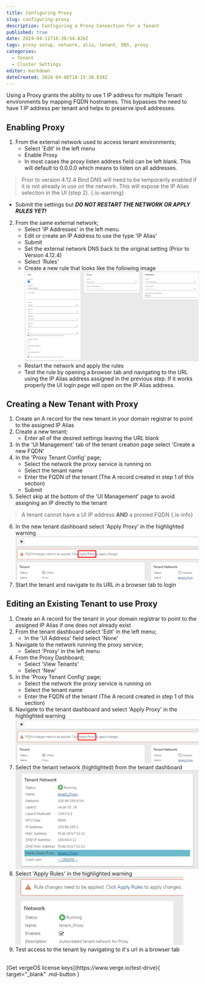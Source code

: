 ```yaml
---
title: Configuring Proxy
slug: configuring-proxy
description: Configuring a Proxy Connection for a Tenant
published: true
date: 2024-04-11T16:30:54.826Z
tags: proxy setup, network, alia, tenant, DNS, proxy
categories:
  - Tenant
  - Cluster Settings
editor: markdown
dateCreated: 2024-04-08T16:15:30.034Z
---
```


Using a Proxy grants the ability to use 1 IP address for multiple Tenant environments by mapping FQDN hostnames. This bypasses the need to have 1 IP address per tenant and helps to preserve ipv4 addresses.

## Enabling Proxy
1. From the external network used to access tenant environments;
   - Select 'Edit' in the left menu
   - Enable Proxy
   - In most cases the proxy listen address field can be left blank. This will default to 0.0.0.0 which means to listen on all addresses.

> Prior to version 4.12.4 Bind DNS will need to be temporarily enabled if it is not already in use on the network. This will expose the IP Alias selection in the UI (step 2).
{.is-warning}
   - Submit the settings but **_DO NOT RESTART THE NETWORK OR APPLY RULES YET!_**

2. From the same external network;
   - Select 'IP Addresses' in the left menu
   - Edit or create an IP Address to use the type 'IP Alias'
   - Submit
   - Set the external network DNS back to the original setting (Prior to Version 4.12.4)
   - Select 'Rules'
   - Create a new rule that looks like the following image
   ![proxy_accept_rule.png](/docs/public/proxy_accept_rule.png)
   - Restart the network and apply the rules
   - Test the rule by opening a browser tab and navigating to the URL using the IP Alias address assigned in the previous step. If it works properly the UI login page will open on the IP Alias address.

## Creating a New Tenant with Proxy
1. Create an A record for the new tenant in your domain registrar to point to the assigned IP Alias
1. Create a new tenant;
   - Enter all of the desired settings leaving the URL blank
1. In the 'UI Management' tab of the tenant creation page select 'Create a new FQDN'
1. In the 'Proxy Tenant Config' page;
   - Select the network the proxy service is running on
   - Select the tenant name
   - Enter the FQDN of the tenant (The A record created in step 1 of this section)
   - Submit
1. Select skip at the bottom of the 'UI Management' page to avoid assigning an IP directly to the tenant
> A tenant cannot have a UI IP address **AND** a proxied FQDN
{.is-info}

6. In the new tenant dashboard select 'Apply Proxy' in the highlighted warning
   ![apply_proxy.png](/docs/public/apply_proxy.png)
7. Start the tenant and navigate to its URL in a browser tab to login

## Editing an Existing Tenant to use Proxy
1. Create an A record for the tenant in your domain registrar to point to the assigned IP Alias if one does not already exist
1. From the tenant dashboard select 'Edit' in the left menu;
   - In the 'UI Address' field select 'None'
1. Navigate to the network running the proxy service;
   - Select 'Proxy' in the left menu
1. From the Proxy Dashboard;
   - Select 'View Tenants'
   - Select 'New'
1. In the 'Proxy Tenant Config' page;
   - Select the network the proxy service is running on
   - Select the tenant name
   - Enter the FQDN of the tenant (The A record created in step 1 of this section)
1. Navigate to the tenant dashboard and select 'Apply Proxy' in the highlighted warning
   ![apply_proxy.png](/docs/public/apply_proxy.png)
1. Select the tenant network (highlighted) from the tenant dashboard
   ![tenant_apply_rules.png](/docs/public/tenant_apply_rules.png)
1. Select 'Apply Rules' in the highlighted warning
   ![tenant_rules_highlighted.png](/docs/public/tenant_rules_highlighted.png)
1. Test access to the tenant by navigating to it's url in a browser tab

<br>
[Get vergeOS license keys](https://www.verge.io/test-drive){ target="_blank" .md-button }